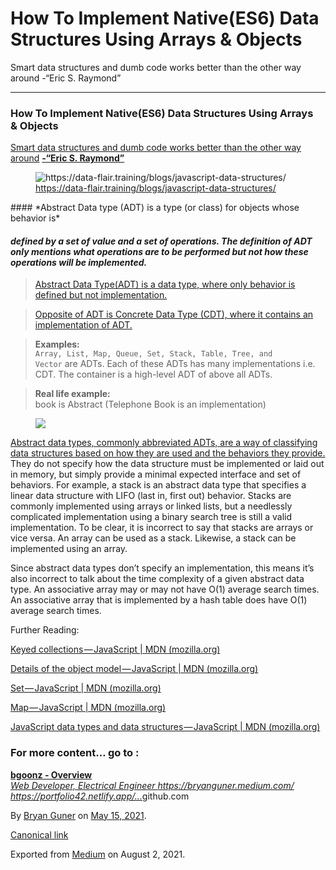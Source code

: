 How To Implement Native(ES6) Data Structures Using Arrays & Objects
===================================================================

Smart data structures and dumb code works better than the other way around -“Eric S. Raymond”

------------------------------------------------------------------------

### How To Implement Native(ES6) Data Structures Using Arrays & Objects

<a href="https://www.azquotes.com/quote/636065?ref=data-structures" class="markup--anchor markup--p-anchor">Smart data structures and dumb code works better than the other way around</a> <a href="https://twitter.com/esrtweet?ref_src=twsrc%5Egoogle%7Ctwcamp%5Eserp%7Ctwgr%5Eauthor" class="markup--anchor markup--p-anchor"><strong>-“Eric S. Raymond”</strong></a>

<figure><img src="https://cdn-images-1.medium.com/max/600/0*ZBBOzoXj5SgXtZb7.png" alt="https://data-flair.training/blogs/javascript-data-structures/" class="graf-image" /><figcaption><a href="https://data-flair.training/blogs/javascript-data-structures/" class="markup--anchor markup--figure-anchor">https://data-flair.training/blogs/javascript-data-structures/</a></figcaption></figure>#### *Abstract Data type (ADT) is a type (or class) for objects whose behavior is*

#### *defined by a set of value and a set of operations. The definition of ADT only mentions what operations are to be performed but not how these operations will be implemented.*

> <a href="https://stackoverflow.com/a/31113335/15158587" class="markup--anchor markup--blockquote-anchor">Abstract Data Type(ADT) is a data type, where only behavior is defined but not implementation.</a>

> <a href="https://stackoverflow.com/a/31113335/15158587" class="markup--anchor markup--blockquote-anchor">Opposite of ADT is Concrete Data Type (CDT), where it contains an implementation of ADT.</a>

> **Examples:**  
> `Array, List, Map, Queue, Set, Stack, Table, Tree, and                   Vector` are ADTs. Each of these ADTs has many implementations i.e. CDT. The container is a high-level ADT of above all ADTs.

> **Real life example:**  
> book is Abstract (Telephone Book is an implementation)

<figure><img src="https://cdn-images-1.medium.com/max/800/0*mAq2n01VTypXYWh0.jpg" class="graf-image" /></figure><a href="https://stackoverflow.com/a/65771454/15158587" class="markup--anchor markup--p-anchor">Abstract data types, commonly abbreviated ADTs, are a way of classifying data structures based on how they are used and the behaviors they provide.</a> They do not specify how the data structure must be implemented or laid out in memory, but simply provide a minimal expected interface and set of behaviors. For example, a stack is an abstract data type that specifies a linear data structure with LIFO (last in, first out) behavior. Stacks are commonly implemented using arrays or linked lists, but a needlessly complicated implementation using a binary search tree is still a valid implementation. To be clear, it is incorrect to say that stacks are arrays or vice versa. An array can be used as a stack. Likewise, a stack can be implemented using an array.

Since abstract data types don’t specify an implementation, this means it’s also incorrect to talk about the time complexity of a given abstract data type. An associative array may or may not have O(1) average search times. An associative array that is implemented by a hash table does have O(1) average search times.

Further Reading:

<a href="https://developer.mozilla.org/en-US/docs/Web/JavaScript/Guide/Keyed_collections#map_object" class="markup--anchor markup--p-anchor">Keyed collections — JavaScript | MDN (mozilla.org)</a>

<a href="https://developer.mozilla.org/en-US/docs/Web/JavaScript/Guide/Details_of_the_Object_Model#class-based_vs._prototype-based_languages" class="markup--anchor markup--p-anchor">Details of the object model — JavaScript | MDN (mozilla.org)</a>

<a href="https://developer.mozilla.org/en-US/docs/Web/JavaScript/Reference/Global_Objects/Set" class="markup--anchor markup--p-anchor">Set — JavaScript | MDN (mozilla.org)</a>

<a href="https://developer.mozilla.org/en-US/docs/Web/JavaScript/Reference/Global_Objects/Map" class="markup--anchor markup--p-anchor">Map — JavaScript | MDN (mozilla.org)</a>

<a href="https://developer.mozilla.org/en-US/docs/Web/JavaScript/Data_structures" class="markup--anchor markup--p-anchor">JavaScript data types and data structures — JavaScript | MDN (mozilla.org)</a>

### For more content… go to :

<a href="https://github.com/bgoonz" class="markup--anchor markup--mixtapeEmbed-anchor" title="https://github.com/bgoonz"><strong>bgoonz - Overview</strong><br />
<em>Web Developer, Electrical Engineer https://bryanguner.medium.com/ https://portfolio42.netlify.app/…</em>github.com</a><a href="https://github.com/bgoonz" class="js-mixtapeImage mixtapeImage u-ignoreBlock"></a>

By <a href="https://medium.com/@bryanguner" class="p-author h-card">Bryan Guner</a> on [May 15, 2021](https://medium.com/p/ce953b9f6a07).

<a href="https://medium.com/@bryanguner/how-to-implement-native-es6-data-structures-using-arrays-objects-ce953b9f6a07" class="p-canonical">Canonical link</a>

Exported from [Medium](https://medium.com) on August 2, 2021.
